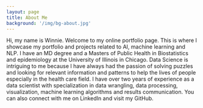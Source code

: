 ```yaml
---
layout: page
title: About Me
background: '/img/bg-about.jpg'
---
```


Hi, my name is Winnie. Welcome to my online portfolio  page. This is where I showcase my portfolio and projects related to AI, machine learning and NLP.
I have an MD degree and a Masters of Public Health in Biostatistics and epidemiology at the University of Illinois in Chicago.
Data Science is intriguing to me because I have always had the passion of solving puzzles and looking for relevant information and patterns to help the lives of people especially in the health care field.
I have over two years of experience as a data scientist with specialization in data wrangling, data processing, visualization, machine learning algorithms and results communication.
You can also connect with me on LinkedIn and visit my GitHub.
